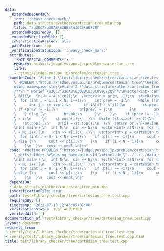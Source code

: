 ```yaml
---
data:
  _extendedDependsOn:
  - icon: ':heavy_check_mark:'
    path: data_structure/other/cartesian_tree_min.hpp
    title: "\u30C7\u30AB\u30EB\u30C8\u6728"
  _extendedRequiredBy: []
  _extendedVerifiedWith: []
  _isVerificationFailed: false
  _pathExtension: cpp
  _verificationStatusIcon: ':heavy_check_mark:'
  attributes:
    '*NOT_SPECIAL_COMMENTS*': ''
    PROBLEM: https://judge.yosupo.jp/problem/cartesian_tree
    links:
    - https://judge.yosupo.jp/problem/cartesian_tree
  bundledCode: "#line 1 \"test/library_checker/tree/cartesian_tree.test.cpp\"\n#define\
    \ PROBLEM \"https://judge.yosupo.jp/problem/cartesian_tree\"\n#include <bits/stdc++.h>\n\
    using namespace std;\n#line 2 \"data_structure/other/cartesian_tree_min.hpp\"\n\
    /**\n * @brief \u30C7\u30AB\u30EB\u30C8\u6728\n*/\nvector<int> cartesian_tree_min(vector<int>\
    \ &A){\n  int N = A.size();\n  vector<int> pr(N, -1);\n  stack<int> st;\n  st.push(0);\n\
    \  for (int i = 1; i < N; i++){\n    int prev = -1;\n    while (!st.empty()){\n\
    \      int j = st.top();\n      if (A[i] < A[j]){\n        st.pop();\n       \
    \ if (prev != -1){\n          pr[prev] = j;\n        }\n        prev = j;\n  \
    \    } else {\n        break;\n      }\n    }\n    if (prev != -1){\n      pr[prev]\
    \ = i;\n    }\n    st.push(i);\n  }\n  while (st.size() >= 2){\n    int x = st.top();\n\
    \    st.pop();\n    pr[x] = st.top();\n  }\n  return pr;\n}\n#line 5 \"test/library_checker/tree/cartesian_tree.test.cpp\"\
    \nint main(){\n  int N;\n  cin >> N;\n  vector<int> a(N);\n  for (int i = 0; i\
    \ < N; i++){\n    cin >> a[i];\n  }\n  vector<int> p = cartesian_tree_min(a);\n\
    \  for (int i = 0; i < N; i++){\n    if (p[i] == -1){\n      cout << i;\n    }\
    \ else {\n      cout << p[i];\n    }\n    if (i < N - 1){\n      cout << ' ';\n\
    \    }\n  }\n  cout << endl;\n}\n"
  code: "#define PROBLEM \"https://judge.yosupo.jp/problem/cartesian_tree\"\n#include\
    \ <bits/stdc++.h>\nusing namespace std;\n#include \"../../../data_structure/other/cartesian_tree_min.hpp\"\
    \nint main(){\n  int N;\n  cin >> N;\n  vector<int> a(N);\n  for (int i = 0; i\
    \ < N; i++){\n    cin >> a[i];\n  }\n  vector<int> p = cartesian_tree_min(a);\n\
    \  for (int i = 0; i < N; i++){\n    if (p[i] == -1){\n      cout << i;\n    }\
    \ else {\n      cout << p[i];\n    }\n    if (i < N - 1){\n      cout << ' ';\n\
    \    }\n  }\n  cout << endl;\n}"
  dependsOn:
  - data_structure/other/cartesian_tree_min.hpp
  isVerificationFile: true
  path: test/library_checker/tree/cartesian_tree.test.cpp
  requiredBy: []
  timestamp: '2022-07-19 22:43:05+09:00'
  verificationStatus: TEST_ACCEPTED
  verifiedWith: []
documentation_of: test/library_checker/tree/cartesian_tree.test.cpp
layout: document
redirect_from:
- /verify/test/library_checker/tree/cartesian_tree.test.cpp
- /verify/test/library_checker/tree/cartesian_tree.test.cpp.html
title: test/library_checker/tree/cartesian_tree.test.cpp
---
```

